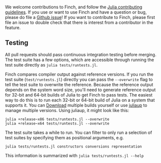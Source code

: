 We welcome contributions to Finch, and follow the [Julia contributing
guidelines](https://github.com/JuliaLang/julia/blob/master/CONTRIBUTING.md).  If
you use or want to use Finch and have a question or bug, please do file a
[Github issue](https://github.com/willow-ahrens/Finch.jl/issues)!  If you want
to contribute to Finch, please first file an issue to double check that there is
interest from a contributor in the feature.

## Testing

All pull requests should pass continuous integration testing before merging.
The test suite has a few options, which are accessible through running the test
suite directly as `julia tests/runtests.jl`.

Finch compares compiler output against reference versions. If you run the test
suite (`test/runtests.jl`) directly you can pass the `--overwrite` flag to tell
the test suite to overwrite the reference.  Because the reference output depends
on the system word size, you'll need to generate reference output for 32-bit and
64-bit builds of Julia to get Finch to pass tests. The easiest way to do this is
to run each 32-bit or 64-bit build of Julia on a system that supports it. You
can [Download](https://julialang.org/downloads/) multiple builds yourself or use
[juliaup](https://github.com/JuliaLang/juliaup) to manage multiple versions.
Using juliaup, it might look like this:

```
julia +release~x86 tests/runtests.jl --overwrite
julia +release~x64 tests/runtests.jl --overwrite
```

The test suite takes a while to run. You can filter to only run a selection of
test suites by specifying them as positional arguments, e.g.

```
julia tests/runtests.jl constructors conversions representation
```

This information is summarized with `julia tests/runtests.jl --help`